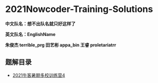 # 2021Nowcoder-Training-Solutions
**中文队名：想不出队名就只好这样了**

**英文队名：EnglishName**

**朱俊杰 terrible_prg     田艺彬 appa_bin     王睿 proletariatrr**

## 题解目录

- [2021牛客暑期多校训练营4](/Newcoder_4.md)

    

